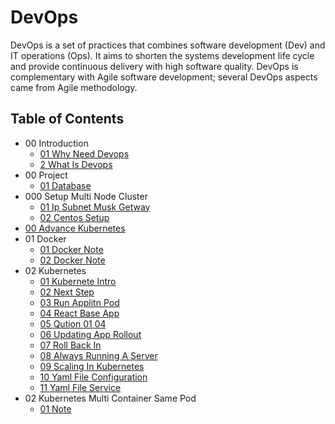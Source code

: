 # DevOps

DevOps is a set of practices that combines software development (Dev) and IT operations (Ops). It aims to shorten the systems development life cycle and provide continuous delivery with high software quality. DevOps is complementary with Agile software development; several DevOps aspects came from Agile methodology.

## Table of Contents

- 00 Introduction
  - [01 Why Need Devops](00_Introduction/01_why_need_devops.md)
  - [2 What Is Devops](00_Introduction/2_what_is_devops.md)
- 00 Project
  - [01 Database](00_project/01_database.md)
- 000 Setup Multi Node Cluster
  - [01 Ip Subnet Musk Getway](000_setup_multi_node_cluster/01_ip_subnet_musk_getway.md)
  - [02 Centos Setup](000_setup_multi_node_cluster/02_centOS_setup.md)
- [00 Advance Kubernetes](00_advance_kubernetes.md)
- 01 Docker
  - [01 Docker Note](01_Docker/01_docker_note.md)
  - [02 Docker Note](01_Docker/02_Docker_note.md)
- 02 Kubernetes
  - [01 Kubernete Intro](02_Kubernetes/01_kubernete_intro.md)
  - [02 Next Step](02_Kubernetes/02_next_step.md)
  - [03 Run Applitn Pod](02_Kubernetes/03_run_applitn_pod.md)
  - [04 React Base App](02_Kubernetes/04_react_base_app.md)
  - [05 Qution 01 04](02_Kubernetes/05_qution_01_04.md)
  - [06 Updating App Rollout](02_Kubernetes/06_updating_app_rollout.md)
  - [07 Roll Back In](02_Kubernetes/07_roll_back_in.md)
  - [08 Always Running A Server](02_Kubernetes/08_always_running_a_server.md)
  - [09 Scaling In Kubernetes](02_Kubernetes/09_scaling_in_kubernetes.md)
  - [10 Yaml File Configuration](02_Kubernetes/10_yaml_file_configuration.md)
  - [11 Yaml File Service](02_Kubernetes/11_yaml_file_service.md)
- 02 Kubernetes Multi Container Same Pod
  - [01 Note](02_kubernetes_multi_container_same_pod/01_note.md)
